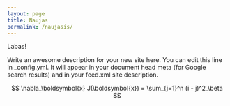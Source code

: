 ```yaml
---
layout: page
title: Naujas
permalink: /naujasis/
---
```


Labas!

Write an awesome description for your new site here. You can edit this line in \_config.yml. It will appear in your document head meta (for Google search results) and in your feed.xml site description.

$$ \nabla_\boldsymbol{x} J(\boldsymbol{x}) = \sum_{j=1}^n (i - j)^2_\beta $$
